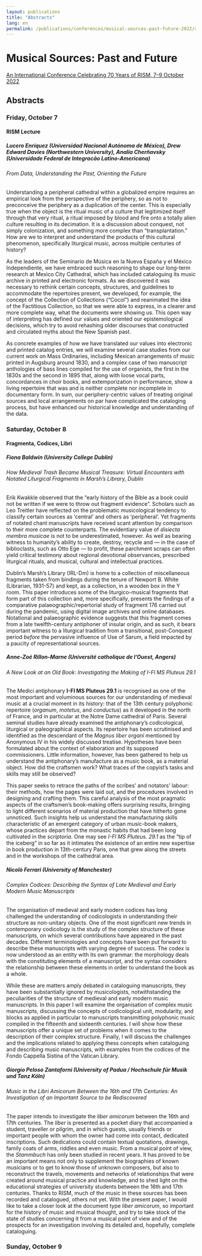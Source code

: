 ```yaml
---
layout: publications
title: "Abstracts"
lang: en
permalink: /publications/conferences/musical-sources-past-future-2022/abstracts.html
---
```


# Musical Sources: Past and Future
[An International Conference Celebrating 70 Years of RISM, 7–9 October 2022](/publications/conferences/musical-sources-past-future-2022.html)  
## Abstracts

### Friday, October 7
#### RISM Lecture  
##### Lucero Enríquez (Universidad Nacional Autónoma de México), Drew Edward Davies (Northwestern University), Analía Cherñavsky (Universidade Federal de Integracāo Latino-Americana)  
###### From Data, Understanding the Past, Orienting the Future     
Understanding a peripheral cathedral within a globalized empire requires an empirical look from the perspective of the periphery, so as not to preconceive the periphery as a duplication of the center. This is especially true when the object is the ritual music of a culture that legitimized itself through that very ritual, a ritual imposed by blood and fire onto a totally alien culture resulting in its decimation. It is a discussion about conquest, not simply colonization, and something more complex than “transplantation.” How are we to interpret and understand the products of this cultural phenomenon, specifically liturgical music, across multiple centuries of history?

As the leaders of the Seminario de Música en la Nueva España y el México Independiente, we have embraced such reasoning to shape our long-term research at Mexico City Cathedral, which has included cataloguing its music archive in printed and electronic formats. As we discovered it was necessary to rethink certain concepts, structures, and guidelines to accommodate the repertoires present, we developed, for example, the concept of the Collection of Collections (“Cocol”) and reanimated the idea of the Factitious Collection, so that we were able to express, in a clearer and more complete way, what the documents were showing us. This open way of interpreting has defined our values and oriented our epistemological decisions, which try to avoid rehashing older discourses that constructed and circulated myths about the New Spanish past.

As concrete examples of how we have translated our values into electronic and printed catalog entries, we will examine several case studies from our current work on Mass Ordinaries, including Mexican arrangements of music printed in Augsburg around 1830, and a complex case of two manuscript anthologies of bass lines compiled for the use of organists, the first in the 1830s and the second in 1895 that, along with loose vocal parts, concordances in choir books, and extemporization in performance, show a living repertoire that was and is neither complete nor incomplete in documentary form. In sum, our periphery-centric values of treating original sources and local arrangements on par have complicated the cataloging process, but have enhanced our historical knowledge and understanding of the data.


### Saturday, October 8  
#### Fragmenta, Codices, Libri  
##### Fiona Baldwin (University College Dublin)  
###### How Medieval Trash Became Musical Treasure: Virtual Encounters with Notated Liturgical Fragments in Marsh’s Library, Dublin  
Erik Kwakkle observed that the “early history of the Bible as a book could not be written if we were to throw out fragment evidence”. Scholars such as Leo Treitler have reflected on the problematic musicological tendency to classify certain sources as ‘central’ and others as ‘peripheral’. Yet fragments of notated chant manuscripts have received scant attention by comparison to their more complete counterparts. The evidentiary value of _disiecta membra musicae_ is not to be underestimated, however. As well as bearing witness to humanity’s ability to create, destroy, recycle and — in the case of biblioclasts, such as Otto Ege — to profit, these parchment scraps can often yield critical testimony about regional devotional observances, prescribed liturgical rituals, and musical, cultural and intellectual practices.  

Dublin’s Marsh’s Library (IRL-Dm) is home to a collection of miscellaneous fragments taken from bindings during the tenure of Newport B. White (Librarian, 1931-57) and kept, as a collection, in a wooden box in the Y room. This paper introduces some of the liturgico-musical fragments that form part of this collection and, more specifically, presents the findings of a comparative palaeographic/repertorial study of fragment 176 carried out during the pandemic, using digital image archives and online databases. Notational and palaeographic evidence suggests that this fragment comes from a late twelfth-century antiphoner of insular origin, and as such, it bears important witness to a liturgical tradition from a transitional, post-Conquest period _before_ the pervasive influence of Use of Sarum, a field impacted by a paucity of representational sources.

##### Anne-Zoé Rillon-Marne (Université catholique de l’Ouest, Angers)  
###### A New Look at an Old Book: Investigating the Making of I-Fl MS Pluteus 29.1    
The Medici antiphonary **I-Fl MS Pluteus 29.1** is recognised as one of the most important and voluminous sources for our understanding of medieval music at a crucial moment in its history: that of the 13th century polyphonic repertoire (_organum_, _motetus_, and _conductus_) as it developed in the north of France, and in particular at the Notre Dame cathedral of Paris. Several seminal studies have already examined the antiphonary’s codicological, liturgical or paleographical aspects. Its repertoire has been scrutinised and identified as the descendant of the _Magnus liber organi_ mentioned by Anonymous IV in his widely discussed treatise. Hypotheses have been formulated about the context of elaboration and its supposed commissioners. Little information, however, has been gathered to help us understand the antiphonary’s manufacture as a music book, as a material object. How did the craftsmen work? What traces of the copyist’s tasks and skills may still be observed?  

This paper seeks to retrace the paths of the scribes’ and notators’ labour: their methods, how the pages were laid out, and the procedures involved in designing and crafting them. This careful analysis of the most pragmatic aspects of the craftsmen’s book-making offers surprising results, bringing to light different scenarios of material production that have hitherto gone unnoticed. Such insights help us understand the manufacturing skills characteristic of an emergent category of urban music-book makers, whose practices depart from the monastic habits that had been long cultivated in the _scriptoria_. One may see _I-Fl MS Pluteus. 29.1_ as the “tip of the iceberg” in so far as it intimates the existence of an entire new expertise in book production in 13th-century Paris, one that grew along the streets and in the workshops of the cathedral area.

##### Nicolò Ferrari (University of Manchester)  
###### Complex Codices: Describing the Syntax of Late Medieval and Early Modern Music Manuscripts  
The organisation of medieval and early modern codices has long challenged the understanding of codicologists in understanding their structure as non-unitary objects. One of the most significant new trends in contemporary codicology is the study of the complex structure of these manuscripts, on which several contributions have appeared in the past decades. Different terminologies and concepts have been put forward to describe these manuscripts with varying degree of success. The codex is now understood as an entity with its own grammar: the morphology deals with the constituting elements of a manuscript, and the syntax considers the relationship between these elements in order to understand the book as a whole.  

While these are matters amply debated in cataloguing manuscripts, they have been substantially ignored by musicologists, notwithstanding the peculiarities of the structure of medieval and early modern music manuscripts. In this paper I will examine the organisation of complex music manuscripts, discussing the concepts of codicological unit, modularity, and blocks as applied in particular to manuscripts transmitting polyphonic music compiled in the fifteenth and sixteenth centuries. I will show how these manuscripts offer a unique set of problems when it comes to the description of their complex structure. Finally, I will discuss the challenges and the implications related to applying thess concepts when cataloguing and describing music manuscripts, with examples from the codices of the Fondo Cappella Sistina of the Vatican Library.

##### Giorgio Peloso Zantaforni (University of Padua / Hochschule für Musik und Tanz Köln)  
###### Music in the _Libri Amicorum_ Between the 16th and 17th Centuries: An Investigation of an Important Source to be Rediscovered    
The paper intends to investigate the _liber amicorum_ between the 16th and 17th centuries. The _liber_ is presented as a pocket diary that accompanied a student, traveller or pilgrim, and in which guests, usually friends or important people with whom the owner had come into contact, dedicated inscriptions. Such dedications could contain textual quotations, drawings, family coats of arms, riddles and even music. From a musical point of view, the _Stammbuch_ has only been studied in recent years. It has proved to be an important means not only to supplement the biographies of known musicians or to get to know those of unknown composers, but also to reconstruct the travels, movements and networks of relationships that were created around musical practice and knowledge, and to shed light on the educational strategies of university students between the 16th and 17th centuries. Thanks to RISM, much of the music in these sources has been recorded and catalogued, others not yet. With the present paper, I would like to take a closer look at the document type _liber amicorum_, so important for the history of music and musical thought, and try to take stock of the state of studies concerning it from a musical point of view and of the prospects for an investigation involving its detailed and, hopefully, complete cataloguing.  

### Sunday, October 9  
